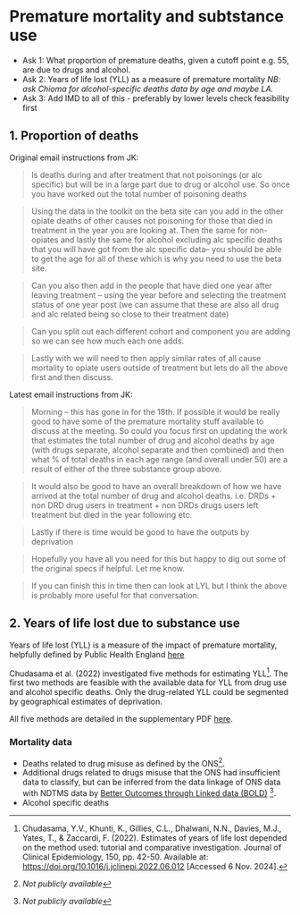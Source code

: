 # Premature mortality and subtstance use
- Ask 1: What proportion of premature deaths, given a cutoff point e.g. 55, are due to drugs and alcohol.  
- Ask 2: Years of life lost (YLL) as a measure of premature mortality 
*NB: ask Chioma for alcohol-specific deaths data by age and maybe LA.* 
- Ask 3: Add IMD to all of this - preferably by lower levels check feasibility first 

## 1. Proportion of deaths

Original email instructions from JK:

> Is deaths during and after treatment that not poisonings (or alc specific) but will be in a large part due to drug or alcohol use. So once you have worked out the total number of poisoning deaths 

> Using the data in the toolkit on the beta site can you add in the other opiate deaths of other causes not poisoning for those that died in treatment in the year you are looking at. Then the same for non-opiates and lastly the same for alcohol excluding alc specific deaths that you will have got from the alc specific data– you should be able to get the age for all of these which is why you need to use the beta site. 

> Can you also then add in the people that have died one year after leaving treatment – using the year before and selecting the treatment status of one year post (we can assume that these are also all drug and alc related being so close to their treatment date) 

> Can you split out each different cohort and component you are adding so we can see how much each one adds. 

> Lastly with we will need to then apply similar rates of all cause mortality to opiate users outside of treatment but lets do all the above first and then discuss. 
  

Latest email instructions from JK:

> Morning – this has gone in for the 18th. If possible it would be really good to have some of the premature mortality stuff available to discuss at the meeting. So could you focus first on updating the work that estimates the total number of drug and alcohol deaths by age (with drugs separate, alcohol separate and then combined) and then what % of total deaths in each age range (and overall under 50) are a result of either of the three substance group above. 

> It would also be good to have an overall breakdown of how we have arrived at the total number of drug and alcohol deaths. i.e. DRDs + non DRD drug users in treatment + non DRDs drugs users left treatment but died in the year following etc. 

> Lastly if there is time would be good to have the outputs by deprivation

> Hopefully you have all you need for this but happy to dig out some of the original specs if helpful. Let me know. 

> If you can finish this in time then can look at LYL but I think the above is probably more useful for that conversation. 



## 2. Years of life lost due to substance use  

Years of life lost (YLL) is a measure of the impact of premature mortality, helpfully defined by Public Health England [here](https://fingertips.phe.org.uk/static-reports/health-profile-for-england/definitions-regional.html#years-of-life-lost-yll)

Chudasama et al. (2022) investigated five methods for estimating YLL[^1]. The first two methods are feasible with the available data for YLL from drug use and alcohol specific deaths. Only the drug-related YLL could be segmented by geographical estimates of deprivation.

All five methods are detailed in the supplementary PDF [here](https://ars.els-cdn.com/content/image/1-s2.0-S0895435622001639-mmc1.pdf).

### Mortality data
- Deaths related to drug misuse as defined by the ONS[^2].
- Additional drugs related to drugs misuse that the ONS had insufficient data to classify, but can be inferred from the data linkage of ONS data with NDTMS data by [Better Outcomes through Linked data (BOLD)](https://www.gov.uk/government/publications/ministry-of-justice-better-outcomes-through-linked-data-bold) [^2].
- Alcohol specific deaths

[^1]: Chudasama, Y.V., Khunti, K., Gillies, C.L., Dhalwani, N.N., Davies, M.J., Yates, T., & Zaccardi, F. (2022). Estimates of years of life lost depended on the method used: tutorial and comparative investigation. Journal of Clinical Epidemiology, 150, pp. 42-50. Available at: https://doi.org/10.1016/j.jclinepi.2022.06.012 [Accessed 6 Nov. 2024].
[^2]: *Not publicly available*